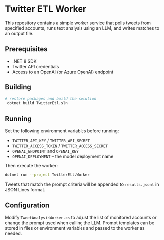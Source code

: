 # Twitter ETL Worker

This repository contains a simple worker service that polls tweets from specified accounts, runs text analysis using an LLM, and writes matches to an output file.

## Prerequisites

* .NET 8 SDK
* Twitter API credentials
* Access to an OpenAI (or Azure OpenAI) endpoint

## Building

```bash
# restore packages and build the solution
 dotnet build TwitterEtl.sln
```

## Running

Set the following environment variables before running:

* `TWITTER_API_KEY` / `TWITTER_API_SECRET`
* `TWITTER_ACCESS_TOKEN` / `TWITTER_ACCESS_SECRET`
* `OPENAI_ENDPOINT` and `OPENAI_KEY`
* `OPENAI_DEPLOYMENT` – the model deployment name

Then execute the worker:

```bash
dotnet run --project TwitterEtl.Worker
```

Tweets that match the prompt criteria will be appended to `results.jsonl` in JSON Lines format.

## Configuration

Modify `TweetAnalysisWorker.cs` to adjust the list of monitored accounts or change the prompt used when calling the LLM. Prompt templates can be stored in files or environment variables and passed to the worker as needed.
